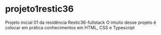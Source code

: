 # projeto1restic36
Projeto inicial 01 da residência Restic36-fullstack
O intuito desse projeto é colocar em prática conhecimentos em HTML, CSS e Typescript